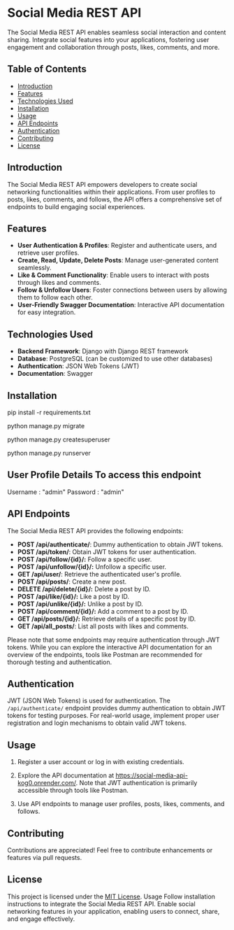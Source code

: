 
# Social Media REST API

The Social Media REST API enables seamless social interaction and content sharing. Integrate social features into your applications, fostering user engagement and collaboration through posts, likes, comments, and more.

## Table of Contents

- [Introduction](#introduction)
- [Features](#features)
- [Technologies Used](#technologies-used)
- [Installation](#installation)
- [Usage](#usage)
- [API Endpoints](#api-endpoints)
- [Authentication](#authentication)
- [Contributing](#contributing)
- [License](#license)

## Introduction

The Social Media REST API empowers developers to create social networking functionalities within their applications. From user profiles to posts, likes, comments, and follows, the API offers a comprehensive set of endpoints to build engaging social experiences.

## Features

- **User Authentication & Profiles**: Register and authenticate users, and retrieve user profiles.
- **Create, Read, Update, Delete Posts**: Manage user-generated content seamlessly.
- **Like & Comment Functionality**: Enable users to interact with posts through likes and comments.
- **Follow & Unfollow Users**: Foster connections between users by allowing them to follow each other.
- **User-Friendly Swagger Documentation**: Interactive API documentation for easy integration.

## Technologies Used

- **Backend Framework**: Django with Django REST framework
- **Database**: PostgreSQL (can be customized to use other databases)
- **Authentication**: JSON Web Tokens (JWT)
- **Documentation**: Swagger

## Installation

pip install -r requirements.txt

python manage.py migrate

python manage.py createsuperuser

python manage.py runserver




## User Profile Details To access this endpoint
Username : "admin"
Password : "admin"
## API Endpoints

The Social Media REST API provides the following endpoints:

- **POST /api/authenticate/**: Dummy authentication to obtain JWT tokens.
- **POST /api/token/**: Obtain JWT tokens for user authentication.
- **POST /api/follow/{id}/:** Follow a specific user.
- **POST /api/unfollow/{id}/:** Unfollow a specific user.
- **GET /api/user/**: Retrieve the authenticated user's profile.
- **POST /api/posts/**: Create a new post.
- **DELETE /api/delete/{id}/:** Delete a post by ID.
- **POST /api/like/{id}/:** Like a post by ID.
- **POST /api/unlike/{id}/:** Unlike a post by ID.
- **POST /api/comment/{id}/:** Add a comment to a post by ID.
- **GET /api/posts/{id}/:** Retrieve details of a specific post by ID.
- **GET /api/all_posts/**: List all posts with likes and comments.

Please note that some endpoints may require authentication through JWT tokens. While you can explore the interactive API documentation for an overview of the endpoints, tools like Postman are recommended for thorough testing and authentication.

## Authentication

JWT (JSON Web Tokens) is used for authentication. The `/api/authenticate/` endpoint provides dummy authentication to obtain JWT tokens for testing purposes. For real-world usage, implement proper user registration and login mechanisms to obtain valid JWT tokens.

## Usage

1. Register a user account or log in with existing credentials.

2. Explore the API documentation at https://social-media-api-kog0.onrender.com/. Note that JWT authentication is primarily accessible through tools like Postman.

3. Use API endpoints to manage user profiles, posts, likes, comments, and follows.

## Contributing

Contributions are appreciated! Feel free to contribute enhancements or features via pull requests.

## License

This project is licensed under the [MIT License](LICENSE).
Usage
Follow installation instructions to integrate the Social Media REST API. Enable social networking features in your application, enabling users to connect, share, and engage effectively.

